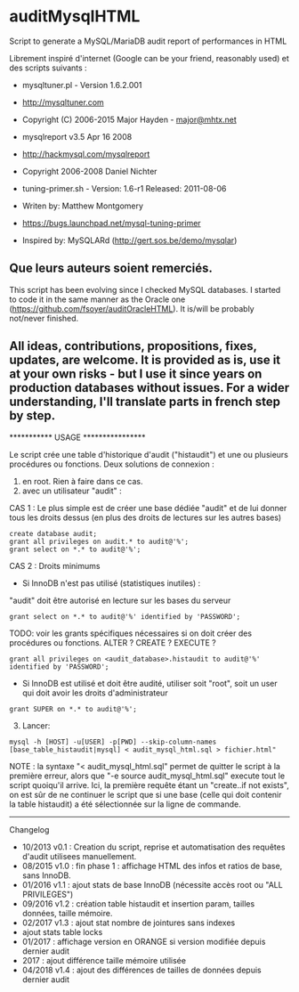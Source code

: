 # auditMysqlHTML
Script to generate a MySQL/MariaDB audit report of performances in HTML

Librement inspiré d'internet (Google can be your friend, reasonably used) et des scripts suivants :
* mysqltuner.pl - Version 1.6.2.001
* http://mysqltuner.com
* Copyright (C) 2006-2015 Major Hayden - major@mhtx.net

* mysqlreport v3.5 Apr 16 2008
* http://hackmysql.com/mysqlreport
* Copyright 2006-2008 Daniel Nichter

* tuning-primer.sh - Version: 1.6-r1 Released: 2011-08-06
* Writen by: Matthew Montgomery
* https://bugs.launchpad.net/mysql-tuning-primer
* Inspired by: MySQLARd (http://gert.sos.be/demo/mysqlar)

Que leurs auteurs soient remerciés.
----------------------------------
This script has been evolving since I checked MySQL databases. I started to code it in the same manner as the Oracle one (https://github.com/fsoyer/auditOracleHTML).
It is/will be probably not/never finished.

All ideas, contributions, propositions, fixes, updates, are welcome.
It is provided as is, use it at your own risks - but I use it since years on production databases without issues.
For a wider understanding, I'll translate parts in french step by step.
----------------------------------
*********** USAGE ****************

Le script crée une table d'historique d'audit ("histaudit") et une ou plusieurs procédures ou fonctions.
Deux solutions de connexion :
1. en root. Rien à faire dans ce cas.
2. avec un utilisateur "audit" :

CAS 1 : Le plus simple est de créer une base dédiée "audit" et de lui donner tous les droits dessus (en plus des droits de lectures sur les autres bases)
```
create database audit;
grant all privileges on audit.* to audit@'%';
grant select on *.* to audit@'%';
```
CAS 2 : Droits minimums
* Si InnoDB n'est pas utilisé (statistiques inutiles) :

"audit" doit être autorisé en lecture sur les bases du serveur
```
grant select on *.* to audit@'%' identified by 'PASSWORD';
```
TODO: voir les grants spécifiques nécessaires si on doit créer des procédures ou fonctions. ALTER ? CREATE ? EXECUTE ?
```
grant all privileges on <audit_database>.histaudit to audit@'%' identified by 'PASSWORD';
```
* Si InnoDB est utilisé et doit être audité, utiliser soit "root", soit un user qui doit avoir les droits d'administrateur
```
grant SUPER on *.* to audit@'%';
```
3. Lancer:
```
mysql -h [HOST] -u[USER] -p[PWD] --skip-column-names [base_table_histaudit|mysql] < audit_mysql_html.sql > fichier.html"
```
NOTE : la syntaxe "< audit_mysql_html.sql" permet de quitter le script à la première erreur, alors que "-e source audit_mysql_html.sql"
execute tout le script quoiqu'il arrive. Ici, la première requête étant un "create..if not exists", on est sûr de ne continuer le
script que si une base (celle qui doit contenir la table histaudit) a été sélectionnée sur la ligne de commande. 

-----------
Changelog

* 10/2013 v0.1 : Creation du script, reprise et automatisation des requêtes d'audit utilisees manuellement.
* 08/2015 v1.0 : fin phase 1 : affichage HTML des infos et ratios de base, sans InnoDB.
* 01/2016 v1.1 : ajout stats de base InnoDB (nécessite accès root ou "ALL PRIVILEGES")
* 09/2016 v1.2 : création table histaudit et insertion param, tailles données, taille mémoire.
* 02/2017 v1.3 : ajout stat nombre de jointures sans indexes
* ajout stats table locks
* 01/2017      : affichage version en ORANGE si version modifiée depuis dernier audit
* 2017         : ajout différence taille mémoire utilisée
* 04/2018 v1.4 : ajout des différences de tailles de données depuis dernier audit

